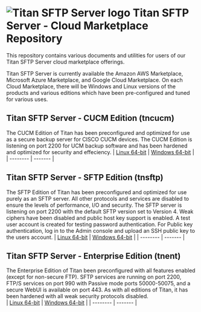 # <img src="https://southrivertech.com/software/nextgen/titanftp/titanftp48.png" alt="Titan SFTP Server logo"> Titan SFTP Server - Cloud Marketplace Repository</img>

This repository contains various documents and utilities for users of our Titan SFTP Server cloud marketplace offerings. 

Titan SFTP Server is currently available the Amazon AWS Marketplace, Microsoft Azure Marketplace, and Google Cloud Marketplace. On
each Cloud Marketplace, there will be Windows and Linux versions of the products and various editions which have been pre-configured
and tuned for various uses.

## Titan SFTP Server - CUCM Edition (tncucm)

The CUCM Edition of Titan has been preconfigured and optimized for use as a secure backup server for CISCO CUCM devices. The CUCM
Edition is listening on port 2200 for UCM backup software and has been hardened and optimized for security and effeciency.
| [Linux 64-bit](https://github.com/southrivertech/titanftp.pub/tree/main/cloud-marketplace/linux/tncucm) | [Windows 64-bit](https://github.com/southrivertech/titanftp.pub/tree/main/cloud-marketplace/win-x64/tncucm) |
| -------- | ------- |



## Titan SFTP Server - SFTP Edition (tnsftp)

The SFTP Edition of Titan has been preconfigured and optimized for use purely as an SFTP server. All other protocols and services are 
disabled to ensure the levels of performance, I/O and security. The SFTP server is listening on port 2200 with the default SFTP
version set to Version 4. Weak ciphers have been disabled and public host key support is enabled. A test user account is created
for testing password authentication. For Public key authentication, log in to the Admin console and upload an SSH public key to the
users account.
| [Linux 64-bit](https://github.com/southrivertech/titanftp.pub/tree/main/cloud-marketplace/linux/tnsftp) | [Windows 64-bit](https://github.com/southrivertech/titanftp.pub/tree/main/cloud-marketplace/win-x64/tnsftp) |
| -------- | ------- |



## Titan SFTP Server - Enterprise Edition (tnent)

The Enterprise Edition of Titan been preconfigured with all features enabled (except for non-secure FTP). SFTP services are running
on port 2200, FTP/S services on port 990 with Passive mode ports 50000-50075, and a secure WebUI is available on port 443. As with
all editions of Titan, it has been hardened with all weak security protocols disabled.<br />
| [Linux 64-bit](https://github.com/southrivertech/titanftp.pub/tree/main/cloud-marketplace/linux/tnent) | [Windows 64-bit](https://github.com/southrivertech/titanftp.pub/tree/main/cloud-marketplace/win-x64/tnent) |
| -------- | ------- |


